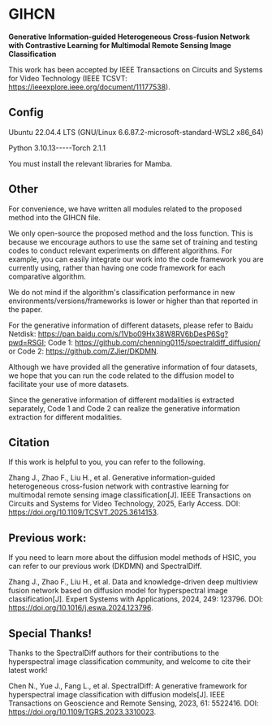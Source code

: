 # GIHCN

**Generative Information-guided Heterogeneous Cross-fusion Network with Contrastive Learning for Multimodal Remote Sensing Image Classification**

This work has been accepted by IEEE Transactions on Circuits and Systems for Video Technology (IEEE TCSVT: https://ieeexplore.ieee.org/document/11177538).

## Config
Ubuntu 22.04.4 LTS (GNU/Linux 6.6.87.2-microsoft-standard-WSL2 x86_64)

Python 3.10.13-----Torch 2.1.1

You must install the relevant libraries for Mamba.

## Other
For convenience, we have written all modules related to the proposed method into the GIHCN file.

We only open-source the proposed method and the loss function. This is because we encourage authors to use the same set of training and testing codes to conduct relevant experiments on different algorithms. For example, you can easily integrate our work into the code framework you are currently using, rather than having one code framework for each comparative algorithm.

We do not mind if the algorithm's classification performance in new environments/versions/frameworks is lower or higher than that reported in the paper.

For the generative information of different datasets, please refer to Baidu Netdisk: https://pan.baidu.com/s/1Vbo09Hx38W8RV6bDesP6Sg?pwd=RSGI; Code 1: https://github.com/chenning0115/spectraldiff_diffusion/ or Code 2: https://github.com/ZJier/DKDMN.

Although we have provided all the generative information of four datasets, we hope that you can run the code related to the diffusion model to facilitate your use of more datasets.

Since the generative information of different modalities is extracted separately, Code 1 and Code 2 can realize the generative information extraction for different modalities.

## Citation
If this work is helpful to you, you can refer to the following.

Zhang J., Zhao F., Liu H., et al. Generative information-guided heterogeneous cross-fusion network with contrastive learning for multimodal remote sensing image classification[J]. IEEE Transactions on Circuits and Systems for Video Technology, 2025, Early Access. DOI: https://doi.org/10.1109/TCSVT.2025.3614153.

## Previous work: 
If you need to learn more about the diffusion model methods of HSIC, you can refer to our previous work (DKDMN) and SpectralDiff.

Zhang J., Zhao F., Liu H., et al. Data and knowledge-driven deep multiview fusion network based on diffusion model for hyperspectral image classification[J]. Expert Systems with Applications, 2024, 249: 123796. DOI: https://doi.org/10.1016/j.eswa.2024.123796.

## Special Thanks!
Thanks to the SpectralDiff authors for their contributions to the hyperspectral image classification community, and welcome to cite their latest work!

Chen N., Yue J., Fang L., et al. SpectralDiff: A generative framework for hyperspectral image classification with diffusion models[J]. IEEE Transactions on Geoscience and Remote Sensing, 2023, 61: 5522416. DOI: https://doi.org/10.1109/TGRS.2023.3310023.
